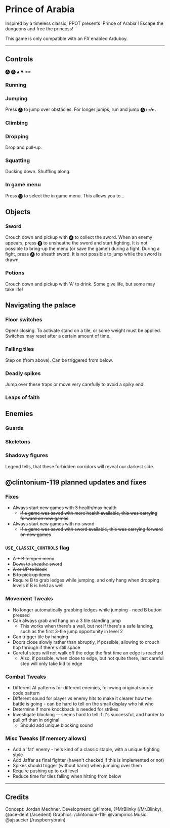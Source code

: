 # Prince of Arabia

Inspired by a timeless classic, PPOT presents 'Prince of Arabia'!
Escape the dungeons and free the princess!


This game is only compatible with an *FX* enabled Arduboy.

---

## Controls

<kbd>🅐</kbd>
<kbd>🅑</kbd>
<kbd>▲</kbd>
<kbd>▼</kbd>
<kbd>◄</kbd>
<kbd>►</kbd>

### Running

### Jumping
Press <kbd>🅐</kbd> to jump over obstacles.
For longer jumps, run and jump <kbd>🅐</kbd>+<kbd>◄</kbd>/<kbd>►</kbd>.

### Climbing

### Dropping
Drop and pull-up.

### Squatting
Ducking down.
Shuffling along.

### In game menu
Press <kbd>🅑</kbd> to select the in game menu. This allows you to...

## Objects

### Sword
Crouch down and pickup with <kbd>🅐</kbd> to collect the sword.
When an enemy appears, press <kbd>🅑</kbd> to unsheathe the sword and start fighting. It is not possible to bring-up the menu (or save the game!) during a fight.
During a fight, press <kbd>🅐</kbd> to sheath sword. It is not possible to jump while the sword is drawn.


### Potions
Crouch down and pickup with 'A' to drink. Some give life, but some may take life!

## Navigating the palace

### Floor switches
Open/ closing. To activate stand on a tile, or some weight must be applied. Switches may reset after a certain amount of time.

### Falling tiles
Step on (from above).
Can be triggered from below.

### Deadly spikes
Jump over these traps or move very carefully to avoid a spiky end!

### Leaps of faith


## Enemies

### Guards

### Skeletons

### Shadowy figures
Legend tells, that these forbidden corridors will reveal our darkest side.

## @clintonium-119 planned updates and fixes

### Fixes
- ~~Always start new games with 3 health/max health~~
  - ~~If a game was saved with more health available, this was carrying forward on new games~~
- ~~Always start new games with no sword~~
  - ~~If a game was saved with sword available, this was carrying forward on new games~~


### `USE_CLASSIC_CONTROLS` flag
- ~~A + B to open menu~~
- ~~Down to sheathe sword~~
- ~~A or UP to block~~
- ~~B to pick up items~~
- Require B to grab ledges while jumping, and only hang when dropping levels if B is held as well

### Movement Tweaks
- No longer automatically grabbing ledges while jumping - need B button pressed
- Can always grab and hang on a 3 tile standing jump
  - This works when there's a wall, but not if there's a safe landing, such as the first 3-tile jump opportunity in level 2
- Can trigger tile by hanging
- Doors close slowly rather than abruptly, if possible, allowing to crouch hop through if there's still space
- Careful steps will not walk off the edge the first time an edge is reached
  - Also, if possible, when close to edge, but not quite there, last careful step will only take kid to edge

### Combat Tweaks
- Different AI patterns for different enemies, following original source code pattern
- Different sound for player vs enemy hits to make it clearer how the battle is going - can be hard to tell on the small display who hit who
- Determine if more knockback is needed for strikes
- Investigate blocking -- seems hard to tell if it's successful, and harder to pull off than in original
  - Should add unique blocking sound

### Misc Tweaks (if memory allows)
- Add a 'fat' enemy - he's kind of a classic staple, with a unique fighting style
- Add Jaffar as final fighter (haven't checked if this is implemented or not)
- Spikes should trigger (without harm) when jumping over them
- Require pushing up to exit level
- Reduce time for tiles falling when hitting from below

---

## Credits

Concept: Jordan Mechner.
Development: @filmote, @MrBlinky (/Mr.Blinky), @ace-dent (/acedent)
Graphics: /clintonium-119, @vampirics
Music: @ajsaucier (/raspberrybrain)

